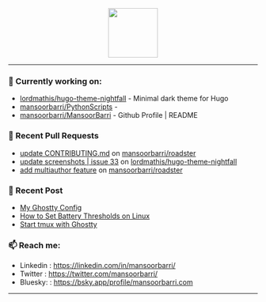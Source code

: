 <div align=center>
  
<img width="100" src="https://mansoorbarri.com/img/logo/logo.svg">
</div>

---

### 👷 Currently working on: 

- [lordmathis/hugo-theme-nightfall](https://github.com/lordmathis/hugo-theme-nightfall) - Minimal dark theme for Hugo
- [mansoorbarri/PythonScripts](https://github.com/mansoorbarri/PythonScripts) - 
- [mansoorbarri/MansoorBarri](https://github.com/mansoorbarri/MansoorBarri) - Github Profile | README

### 🔨 Recent Pull Requests

- [update CONTRIBUTING.md](https://github.com/mansoorbarri/roadster/pull/70) on [mansoorbarri/roadster](https://github.com/mansoorbarri/roadster)
- [update screenshots | issue 33](https://github.com/lordmathis/hugo-theme-nightfall/pull/48) on [lordmathis/hugo-theme-nightfall](https://github.com/lordmathis/hugo-theme-nightfall)
- [add multiauthor feature](https://github.com/mansoorbarri/roadster/pull/46) on [mansoorbarri/roadster](https://github.com/mansoorbarri/roadster)

### 📰 Recent Post

- [My Ghostty Config](https://mansoorbarri.com/ghostty-config/)
- [How to Set Battery Thresholds on Linux](https://mansoorbarri.com/set-battery-tresholds/)
- [Start tmux with Ghostty](https://mansoorbarri.com/tmux-ghostty-startup/)

### 📫 Reach me:
- Linkedin  : <https://linkedin.com/in/mansoorbarri/>
- Twitter   : <https://twitter.com/mansoorbarri/>
- Bluesky:  : <https://bsky.app/profile/mansoorbarri.com>
---
